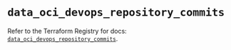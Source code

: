 # `data_oci_devops_repository_commits`

Refer to the Terraform Registry for docs: [`data_oci_devops_repository_commits`](https://registry.terraform.io/providers/oracle/oci/6.18.0/docs/data-sources/devops_repository_commits).
